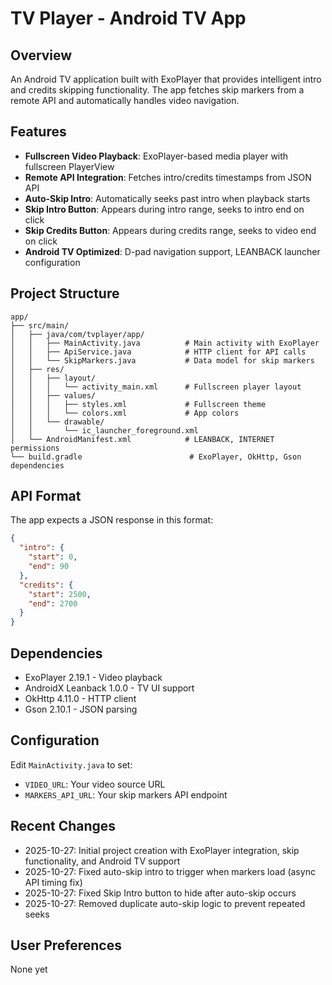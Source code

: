 # TV Player - Android TV App

## Overview
An Android TV application built with ExoPlayer that provides intelligent intro and credits skipping functionality. The app fetches skip markers from a remote API and automatically handles video navigation.

## Features
- **Fullscreen Video Playback**: ExoPlayer-based media player with fullscreen PlayerView
- **Remote API Integration**: Fetches intro/credits timestamps from JSON API
- **Auto-Skip Intro**: Automatically seeks past intro when playback starts
- **Skip Intro Button**: Appears during intro range, seeks to intro end on click
- **Skip Credits Button**: Appears during credits range, seeks to video end on click
- **Android TV Optimized**: D-pad navigation support, LEANBACK launcher configuration

## Project Structure
```
app/
├── src/main/
│   ├── java/com/tvplayer/app/
│   │   ├── MainActivity.java          # Main activity with ExoPlayer
│   │   ├── ApiService.java            # HTTP client for API calls
│   │   └── SkipMarkers.java           # Data model for skip markers
│   ├── res/
│   │   ├── layout/
│   │   │   └── activity_main.xml      # Fullscreen player layout
│   │   ├── values/
│   │   │   ├── styles.xml             # Fullscreen theme
│   │   │   └── colors.xml             # App colors
│   │   └── drawable/
│   │       └── ic_launcher_foreground.xml
│   └── AndroidManifest.xml            # LEANBACK, INTERNET permissions
└── build.gradle                        # ExoPlayer, OkHttp, Gson dependencies
```

## API Format
The app expects a JSON response in this format:
```json
{
  "intro": {
    "start": 0,
    "end": 90
  },
  "credits": {
    "start": 2500,
    "end": 2700
  }
}
```

## Dependencies
- ExoPlayer 2.19.1 - Video playback
- AndroidX Leanback 1.0.0 - TV UI support
- OkHttp 4.11.0 - HTTP client
- Gson 2.10.1 - JSON parsing

## Configuration
Edit `MainActivity.java` to set:
- `VIDEO_URL`: Your video source URL
- `MARKERS_API_URL`: Your skip markers API endpoint

## Recent Changes
- 2025-10-27: Initial project creation with ExoPlayer integration, skip functionality, and Android TV support
- 2025-10-27: Fixed auto-skip intro to trigger when markers load (async API timing fix)
- 2025-10-27: Fixed Skip Intro button to hide after auto-skip occurs
- 2025-10-27: Removed duplicate auto-skip logic to prevent repeated seeks

## User Preferences
None yet
